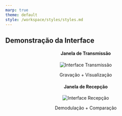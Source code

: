 ```yaml
---
marp: true
theme: default
style: /workspace/styles/styles.md
---
```


## Demonstração da Interface
<div class="grid-container" style="grid-template-columns: 1fr 1fr; align-items: start;">
  <div style="text-align: center;">
    <h4>Janela de Transmissão</h4>
    <img src="https://i.imgur.com/4QkGZ2l.png" alt="Interface Transmissão">
    <p>Gravação + Visualização</p>
  </div>
  <div style="text-align: center;">
    <h4>Janela de Recepção</h4>
    <img src="https://i.imgur.com/9WzBxTd.png" alt="Interface Recepção">
    <p>Demodulação + Comparação</p>
  </div>
</div>